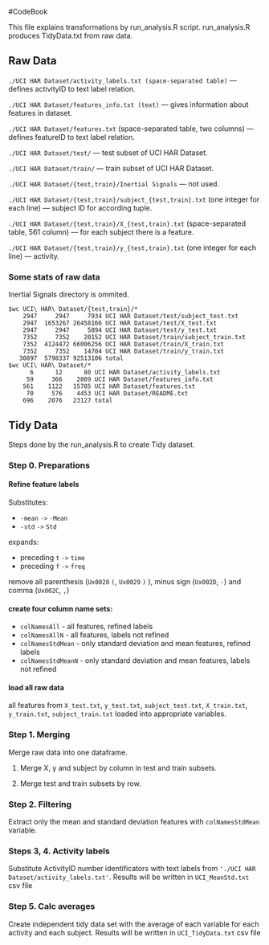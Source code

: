 #CodeBook

This file explains transformations by run_analysis.R script. run_analysis.R produces TidyData.txt from raw data.

## Raw Data

`./UCI HAR Dataset/activity_labels.txt (space-separated table)` — defines activityID to text label relation.

`./UCI HAR Dataset/features_info.txt (text)` — gives information about features in dataset.

`./UCI HAR Dataset/features.txt` (space-separated table, two columns) — defines featureID to text label relation.

`./UCI HAR Dataset/test/` — test subset of UCI HAR Dataset.

`./UCI HAR Dataset/train/` — train subset of UCI HAR Dataset.

`./UCI HAR Dataset/{test,train}/Inertial Signals` — not used.

`./UCI HAR Dataset/{test,train}/subject_{test,train}.txt` (one integer for each line) — subject ID for according tuple.

`./UCI HAR Dataset/{test,train}/X_{test,train}.txt` (space-separated table, 561 column) — for each subject there is a feature.

`./UCI HAR Dataset/{test,train}/y_{test,train}.txt` (one integer for each line) — activity.

### Some stats of raw data

Inertial Signals directory is ommited.

```
$wc UCI\ HAR\ Dataset/{test,train}/*
    2947     2947     7934 UCI HAR Dataset/test/subject_test.txt
    2947  1653267 26458166 UCI HAR Dataset/test/X_test.txt
    2947     2947     5894 UCI HAR Dataset/test/y_test.txt
    7352     7352    20152 UCI HAR Dataset/train/subject_train.txt
    7352  4124472 66006256 UCI HAR Dataset/train/X_train.txt
    7352     7352    14704 UCI HAR Dataset/train/y_train.txt
   30897  5798337 92513106 total
$wc UCI\ HAR\ Dataset/*
      6      12      80 UCI HAR Dataset/activity_labels.txt
     59     366    2809 UCI HAR Dataset/features_info.txt
    561    1122   15785 UCI HAR Dataset/features.txt
     70     576    4453 UCI HAR Dataset/README.txt
    696    2076   23127 total
```

## Tidy Data

Steps done by the run_analysis.R to create Tidy dataset.

### Step 0. Preparations

#### Refine feature labels

Substitutes:
- `-mean` `->` `-Mean`
- `-std` `->` `Std`

expands:
- preceding `t` `->` `time`
- preceding `f` `->` `freq`

remove all parenthesis (`Ux0028` `(`, `Ux0029` `)` ), minus sign (`Ux002D`, `-`) and comma (`Ux002C`, `,`)

#### create four column name sets:
- `colNamesAll` - all features, refined labels
- `colNamesAllN` - all features, labels not refined
- `colNamesStdMean` - only standard deviation and mean features, refined labels
- `colNamesStdMeanN` - only standard deviation and mean features, labels not refined

#### load all raw data

all features from `X_test.txt`, `y_test.txt`, `subject_test.txt`, `X_train.txt`, `y_train.txt`, `subject_train.txt` loaded into appropriate variables.

### Step 1. Merging

Merge raw data into one dataframe.

1. Merge X, y and subject by column in test and train subsets.

2. Merge test and train subsets by row.

### Step 2. Filtering

Extract only the mean and standard deviation features with `colNamesStdMean` variable.

### Steps 3, 4. Activity labels

Substitute ActivityID number identificators with text labels from `'./UCI HAR Dataset/activity_labels.txt'`. Results will be written in `UCI_MeanStd.txt` csv file

### Step 5. Calc averages

Create independent tidy data set with the average of each variable for each activity and each subject. Results will be written in `UCI_TidyData.txt` csv file
